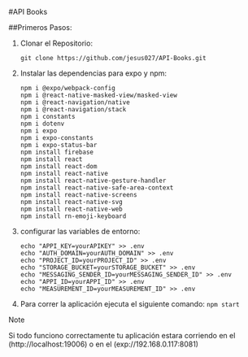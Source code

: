 #API Books

##Primeros Pasos:

1. Clonar el Repositorio:
   ```
   git clone https://github.com/jesus027/API-Books.git
   ```
2. Instalar las dependencias para expo y npm:
   ```
   npm i @expo/webpack-config
   npm i @react-native-masked-view/masked-view
   npm i @react-navigation/native
   npm i @react-navigation/stack
   npm i constants
   npm i dotenv
   npm i expo
   npm i expo-constants
   npm i expo-status-bar
   npm install firebase
   npm install react
   npm install react-dom
   npm install react-native
   npm install react-native-gesture-handler
   npm install react-native-safe-area-context
   npm install react-native-screens
   npm install react-native-svg
   npm install react-native-web
   npm install rn-emoji-keyboard
   ```
4. configurar las variables de entorno:
   ```
   echo "APPI_KEY=yourAPIKEY" >> .env
   echo "AUTH_DOMAIN=yourAUTH_DOMAIN" >> .env
   echo "PROJECT_ID=yourPROJECT_ID" >> .env
   echo "STORAGE_BUCKET=yourSTORAGE_BUCKET" >> .env
   echo "MESSAGING_SENDER_ID=yourMESSAGING_SENDER_ID" >> .env
   echo "APPI_ID=yourAPPI_ID" >> .env
   echo "MEASUREMENT_ID=yourMEASUREMENT_ID" >> .env
   
   ```
5. Para correr la aplicación ejecuta el siguiente comando: `npm start`

>[!NOTE]
>Si todo funciono correctamente tu aplicación estara corriendo en el (http://localhost:19006) o en el (exp://192.168.0.117:8081)
   
